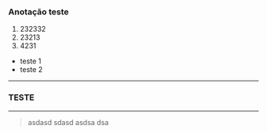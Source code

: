 ### Anotação teste

1. 232332
2. 23213
3. 4231
*  teste 1
* teste 2
--- 
### TESTE


----
>asdasd
>sdasd
>asdsa
>dsa
>
